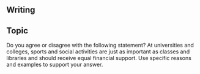 ## Writing

## Topic
Do you agree or disagree with the following statement? 
At universities and colleges, sports and social activities are just as important as classes and libraries and should receive equal financial support.
Use specific reasons and examples to support your answer.